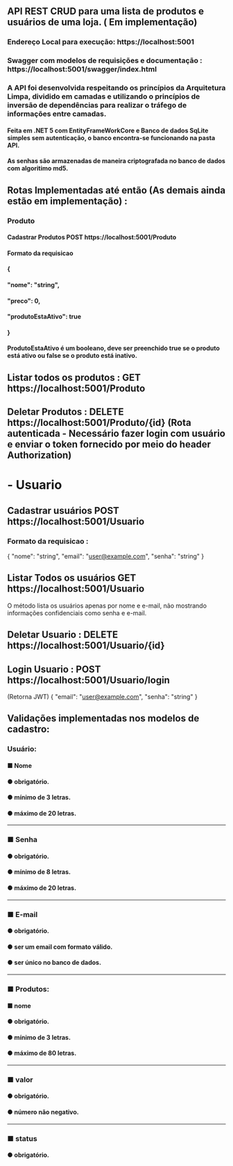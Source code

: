 ## API REST CRUD para uma lista de produtos e usuários de uma loja. ( Em implementação) 
### Endereço Local para execução: https://localhost:5001
### Swagger com modelos de requisições e documentação : https://localhost:5001/swagger/index.html
### A API foi desenvolvida respeitando os princípios da Arquitetura Limpa, dividido em camadas e utilizando o princípios de inversão de dependências para realizar o tráfego de informações entre camadas.
#### Feita em .NET 5 com EntityFrameWorkCore e Banco de dados SqLite simples sem autenticação, o banco encontra-se funcionando na pasta API. 
#### As senhas são armazenadas de maneira criptografada no banco de dados com algoritimo md5.

## Rotas Implementadas até então (As demais  ainda estão em implementação) : 
###   Produto
####    Cadastrar Produtos POST https://localhost:5001/Produto
####    Formato da requisicao 

####   {
####    "nome": "string",
####     "preco": 0,
####     "produtoEstaAtivo": true
####   }
#### ProdutoEstaAtivo é um booleano, deve ser preenchido true se o produto está ativo ou false se o produto está inativo.


##  Listar todos os produtos : GET https://localhost:5001/Produto 
## Deletar Produtos : DELETE https://localhost:5001/Produto/{id} (Rota autenticada - Necessário fazer login com usuário e enviar o token fornecido por meio do header Authorization)

# - Usuario
## Cadastrar usuários POST https://localhost:5001/Usuario
### Formato da requisicao :
{
  "nome": "string",
  "email": "user@example.com",
  "senha": "string"
}
## Listar Todos os usuários GET https://localhost:5001/Usuario
O método lista os usuários apenas por nome e e-mail, não mostrando informações confidenciais como senha e e-mail.
## Deletar Usuario : DELETE https://localhost:5001/Usuario/{id}
## Login Usuario : POST https://localhost:5001/Usuario/login 
(Retorna JWT)
{ 
 "email": "user@example.com",
  "senha": "string"
}
## Validações implementadas nos modelos de cadastro:
### Usuário:
####  ■ Nome
####    ● obrigatório.
####    ● mínimo de 3 letras. 
####  ● máximo de 20 letras.
----------------------------
###   ■ Senha
####    ● obrigatório.
####    ● mínimo de 8 letras.
####    ● máximo de 20 letras.
----------------------------
###   ■ E-mail
####    ● obrigatório.
####    ● ser um email com formato válido.
####    ● ser único no banco de dados.
----------------------------
###   ■ Produtos:
####    ■ nome
####    ● obrigatório.
####    ● mínimo de 3 letras.
####    ● máximo de 80 letras.
----------------------------
###   ■ valor
####    ● obrigatório.
####    ● número não negativo.
----------------------------
###   ■ status
####    ● obrigatório.
